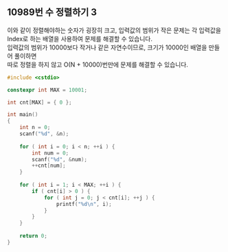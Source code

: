 10989번 수 정렬하기 3
-----------------

이와 같이 정렬해야하는 숫자가 굉장히 크고, 입력값의 범위가 작은 문제는 각 입력값을 Index로 하는 배열을 사용하여 문제를 해결할 수 있습니다.  
입력값의 범위가 10000보다 작거나 같은 자연수이므로, 크기가 10000인 배열을 만들어 풀이하면  
따로 정렬을 하지 않고 O(N + 10000)번만에 문제를 해결할 수 있습니다.  

~~~ cpp
#include <cstdio>

constexpr int MAX = 10001;

int cnt[MAX] = { 0 };

int main()
{
    int n = 0;
    scanf("%d", &n);
    
    for ( int i = 0; i < n; ++i ) {
        int num = 0;
        scanf("%d", &num);
        ++cnt[num];
    }
    
    for ( int i = 1; i < MAX; ++i ) {
        if ( cnt[i] > 0 ) {
            for ( int j = 0; j < cnt[i]; ++j ) {
                printf("%d\n", i);
            }
        }
    }
    
    return 0;
}
~~~
